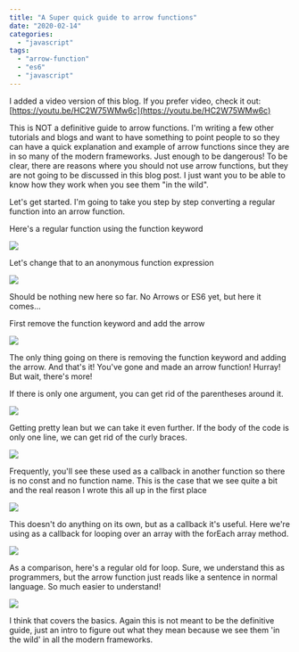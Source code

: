 ```yaml
---
title: "A Super quick guide to arrow functions"
date: "2020-02-14"
categories:
  - "javascript"
tags:
  - "arrow-function"
  - "es6"
  - "javascript"
---
```


I added a video version of this blog. If you prefer video, check it out: [https://youtu.be/HC2W75WMw6c](https://youtu.be/HC2W75WMw6c)

This is NOT a definitive guide to arrow functions. I'm writing a few other tutorials and blogs and want to have something to point people to so they can have a quick explanation and example of arrow functions since they are in so many of the modern frameworks. Just enough to be dangerous! To be clear, there are reasons where you should not use arrow functions, but they are not going to be discussed in this blog post. I just want you to be able to know how they work when you see them "in the wild".

Let's get started. I'm going to take you step by step converting a regular function into an arrow function.

Here's a regular function using the function keyword

![](/images/1-sayMyName.png)

Let's change that to an anonymous function expression

![](/images/2-sayExpressionName.png)

Should be nothing new here so far. No Arrows or ES6 yet, but here it comes...

First remove the function keyword and add the arrow

![](/images/3-sayArrowName.png)

The only thing going on there is removing the function keyword and adding the arrow. And that's it! You've gone and made an arrow function! Hurray! But wait, there's more!

If there is only one argument, you can get rid of the parentheses around it.

![](/images/4-sayParensName.png)

Getting pretty lean but we can take it even further. If the body of the code is only one line, we can get rid of the curly braces.

![](/images/5-sayNoBracesName.png)

Frequently, you'll see these used as a callback in another function so there is no const and no function name. This is the case that we see quite a bit and the real reason I wrote this all up in the first place

![](/images/6-anonymousArrow.png)

This doesn't do anything on its own, but as a callback it's useful. Here we're using as a callback for looping over an array with the forEach array method.

![](/images/7-forEach.png)

As a comparison, here's a regular old for loop. Sure, we understand this as programmers, but the arrow function just reads like a sentence in normal language. So much easier to understand!

![](/images/8-oldLoop.png)

I think that covers the basics. Again this is not meant to be the definitive guide, just an intro to figure out what they mean because we see them 'in the wild' in all the modern frameworks.
